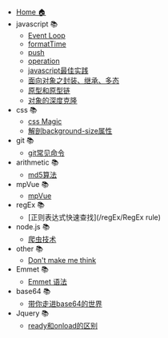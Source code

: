* [Home 🏠](/README)
* javascript 📚
    * [Event Loop](/javascript/EventLoop)
    * [formatTime](/javascript/formatTime)
    * [push](/javascript/push)
    * [operation](/javascript/operation)
    * [javascript最佳实践](/javascript/practice)
    * [面向对象之封装、继承、多态](/javascript/oo)
    * [原型和原型链](/javascript/prototype)
    * [对象的深度克隆](/javascript/clone)
* css 📚
    * [css Magic](/css/cssMagic)
    * [解剖background-size属性](/css/background-size)
* git 📚
    * [git常见命令](/git/git)
* arithmetic 📚
    * [md5算法](/arithmetic/md5)
* mpVue 📚
    * [mpVue](/mpVue/mpVue)
* regEx 📚
    * [正则表达式快速查找](/regEx/RegEx rule)
* node.js 📚
    * [爬虫技术](/node.js/crawler)
* other 📚
    * [Don't make me think](/other/link)
* Emmet 📚
    * [Emmet 语法](/Emmet/link)
* base64 📚
    * [带你走进base64的世界](/base64/link)
* Jquery 📚
    * [ready和onload的区别](/jquery/ready)
